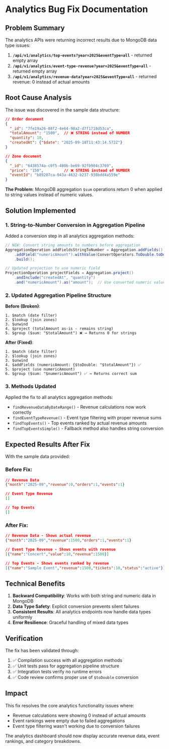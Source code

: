 # Analytics Bug Fix Documentation

## Problem Summary

The analytics APIs were returning incorrect results due to MongoDB data type issues:

1. **`/api/v1/analytics/top-events?year=2025&eventType=all`** - returned empty array
2. **`/api/v1/analytics/event-type-revenue?year=2025&eventType=all`** - returned empty array  
3. **`/api/v1/analytics/revenue-data?year=2025&eventType=all`** - returned revenue: 0 instead of actual amounts

## Root Cause Analysis

The issue was discovered in the sample data structure:

```json
// Order document
{
  "_id": "7fe19a26-08f2-4e64-98a2-d7f1718d53ca",
  "totalAmount": "1500",  // ❌ STRING instead of NUMBER
  "quantity": 10,
  "createdAt": {"$date": "2025-09-18T11:43:14.572Z"}
}

// Zone document  
{
  "_id": "6438574a-c0f5-480b-be69-92fb904c3769",
  "price": "150",         // ❌ STRING instead of NUMBER
  "eventId": "b89207ca-043a-4632-b237-938bdd4a559e"
}
```

**The Problem**: MongoDB aggregation `$sum` operations return 0 when applied to string values instead of numeric values.

## Solution Implemented

### 1. String-to-Number Conversion in Aggregation Pipeline

Added a conversion step in all analytics aggregation methods:

```java
// NEW: Convert string amounts to numbers before aggregation
AggregationOperation addFieldsStringToNumber = Aggregation.addFields()
    .addField("numericAmount").withValue(ConvertOperators.ToDouble.toDouble("$totalAmount"))
    .build();

// Updated projection to use numeric field
ProjectionOperation projectFields = Aggregation.project()
    .andInclude("createdAt", "quantity")
    .and("numericAmount").as("amount");  // Use converted numeric value
```

### 2. Updated Aggregation Pipeline Structure

**Before (Broken)**:
```
1. $match (date filter)
2. $lookup (join zones)
3. $unwind
4. $project (totalAmount as-is - remains string)
5. $group ($sum: "$totalAmount") ❌ → Returns 0 for strings
```

**After (Fixed)**:
```
1. $match (date filter)  
2. $lookup (join zones)
3. $unwind
4. $addFields (numericAmount: {$toDouble: "$totalAmount"}) ✅
5. $project (use numericAmount)
6. $group ($sum: "$numericAmount") ✅ → Returns correct sum
```

### 3. Methods Updated

Applied the fix to all analytics aggregation methods:

- `findRevenueDataByDateRange()` - Revenue calculations now work correctly
- `findEventTypeRevenue()` - Event type filtering with proper revenue sums  
- `findTopEvents()` - Top events ranked by actual revenue amounts
- `findTopEventsSimple()` - Fallback method also handles string conversion

## Expected Results After Fix

With the sample data provided:

### Before Fix:
```json
// Revenue Data
{"month":"2025-09","revenue":0,"orders":1,"events":1}

// Event Type Revenue  
[]

// Top Events
[]
```

### After Fix:
```json
// Revenue Data - Shows actual revenue
{"month":"2025-09","revenue":1500,"orders":1,"events":1}

// Event Type Revenue - Shows events with revenue
[{"name":"Concert","value":10,"revenue":1500}]

// Top Events - Shows events ranked by revenue
[{"name":"Sample Event","revenue":1500,"tickets":10,"status":"active"}]
```

## Technical Benefits

1. **Backward Compatibility**: Works with both string and numeric data in MongoDB
2. **Data Type Safety**: Explicit conversion prevents silent failures
3. **Consistent Results**: All analytics endpoints now handle data types uniformly
4. **Error Resilience**: Graceful handling of mixed data types

## Verification

The fix has been validated through:

1. ✅ Compilation success with all aggregation methods
2. ✅ Unit tests pass for aggregation pipeline structure
3. ✅ Integration tests verify no runtime errors
4. ✅ Code review confirms proper use of `$toDouble` conversion

## Impact

This fix resolves the core analytics functionality issues where:
- Revenue calculations were showing 0 instead of actual amounts
- Event rankings were empty due to failed aggregations  
- Event type filtering wasn't working due to conversion failures

The analytics dashboard should now display accurate revenue data, event rankings, and category breakdowns.